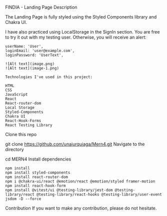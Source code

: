 FINDIA - Landing Page Description

The Landing Page is fully styled using the Styled Components library and Chakra UI.

I have also practiced using LocalStorage in the SignIn section. You are free to try it out with my testing user. Otherwise, you will receive an alert:

    userName: 'User',
    loginEmail: 'user@example.com',
    loginPassword: 'UserText',

    ![Alt text](image.png)
    ![Alt text](image-1.png)

    Technologies I've used in this project:

    HTML
    CSS
    JavaScript
    React
    React-router-dom
    Local Storage
    Styled-Components
    Chakra UI
    React-Hook-Forms
    React Testing Library

Clone this repo

git clone https://github.com/unaiurquiaga/Mern4.git
Navigate to the directory

cd MERN4
Install dependencies

    npm install
    npm install styled-components
    npm install react-router-dom
    npm i @chakra-ui/react @emotion/react @emotion/styled framer-motion
    npm install react-hook-form
    npm install @vitest/ui @testing-library/jest-dom @testing-library/react @testing-library/react-hooks @testing-library/user-event jsdom -D --force

Contribution
If you want to make any contribution, please do not hesitate.
